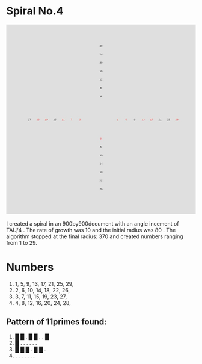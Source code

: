 # Spiral No.4

![Spiral No. 4](spiral_4.jpg)

I created a spiral in an 900by900document
with an angle incement of TAU/4
. The rate of growth was 10
and the initial radius was 80
. The algorithm stopped at the final radius: 370
and created numbers ranging from 1 to 29.
# Numbers
1. 1, 5, 9, 13, 17, 21, 25, 29, 
1. 2, 6, 10, 14, 18, 22, 26, 
1. 3, 7, 11, 15, 19, 23, 27, 
1. 4, 8, 12, 16, 20, 24, 28, 

## Pattern of 11primes found:
1.  █  █  .  █  █  .  .  █ 
1.  █  .  .  .  .  .  . 
1.  █  █  █  .  █  █  . 
1.  .  .  .  .  .  .  . 
